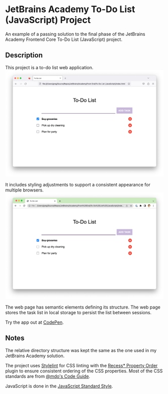 # JetBrains Academy To-Do List (JavaScript) Project

An example of a passing solution to the final phase of the JetBrains Academy Frontend Core To-Do List (JavaScript) project.

## Description

This project is a to-do list web application.
</br>
<img src="screenshot1.png">

It includes styling adjustments to support a consistent appearance for multiple browsers.
</br>
<img src="screenshot2.png">

The web page has semantic elements defining its structure. The web page stores the task list in local storage to persist the list between sessions.

Try the app out at [CodePen](https://codepen.io/kimnetics/pen/zYmBYbx).

## Notes

The relative directory structure was kept the same as the one used in my JetBrains Academy solution.

The project uses [Stylelint](https://stylelint.io/) for CSS linting with the [Recess* Property Order](https://github.com/stormwarning/stylelint-config-recess-order) plugin to ensure consistent ordering of the CSS properties. Most of the CSS standards are from [@mdo's Code Guide](https://codeguide.co/#css-syntax).

JavaScript is done in the [JavaScript Standard Style](https://standardjs.com/).
